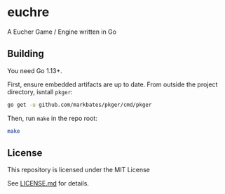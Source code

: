# euchre

A Eucher Game / Engine written in Go

## Building

You need Go 1.13+.

First, ensure embedded artifacts are up to date.
From outside the project directory, isntall `pkger`:

```bash
go get -u github.com/markbates/pkger/cmd/pkger
```

Then, run `make` in the repo root:

```bash
make
```

## License

This repository is licensed under the MIT License

See [LICENSE.md](./LICENSE.md) for details.
